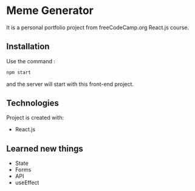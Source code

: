 # Meme Generator

It is a personal portfolio project from freeCodeCamp.org React.js course.

## Installation

Use the command :

```bash
npm start
```
and the server will start with this front-end project.

## Technologies
Project is created with:
* React.js

## Learned new things 
* State
* Forms
* API
* useEffect


